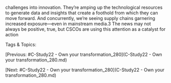 challenges into innovation. They’re amping up the technological resources 
to generate data and insights that create a foothold from which they can 
move forward. And concurrently, we’re seeing supply chains garnering 
increased exposure—even in mainstream media.3 The news may not always 
be positive, true, but CSCOs are using this attention as a catalyst for action 

   Tags & Topics:
   

[Previous: #C-Study22 - Own your transformation_280](C-Study22 - Own your transformation_280.md)

[Next: #C-Study22 - Own your transformation_280](C-Study22 - Own your transformation_280.md)